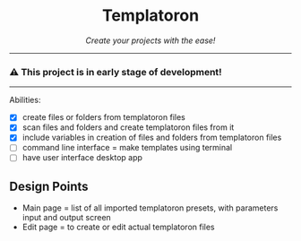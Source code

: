 <h1 align="center">Templatoron</h1>

<p align=center><i>Create your projects with the ease!</i></p>

---

### ⚠️ This project is in early stage of development!

---

Abilities:

- [X] create files or folders from templatoron files
- [X] scan files and folders and create templatoron files from it
- [X] include variables in creation of files and folders from templatoron files
- [ ] command line interface = make templates using terminal
- [ ] have user interface desktop app

## Design Points

- Main page = list of all imported templatoron presets, with parameters input and output screen
- Edit page = to create or edit actual templatoron files
